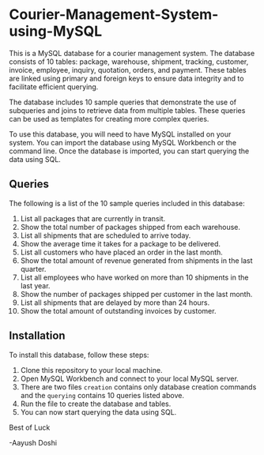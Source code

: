# Courier-Management-System-using-MySQL

This is a MySQL database for a courier management system. The database consists of 10 tables: package, warehouse, shipment, tracking, customer, invoice, employee, inquiry, quotation, orders, and payment. These tables are linked using primary and foreign keys to ensure data integrity and to facilitate efficient querying.

The database includes 10 sample queries that demonstrate the use of subqueries and joins to retrieve data from multiple tables. These queries can be used as templates for creating more complex queries.

To use this database, you will need to have MySQL installed on your system. You can import the database using MySQL Workbench or the command line. Once the database is imported, you can start querying the data using SQL.

## Queries

The following is a list of the 10 sample queries included in this database:

1. List all packages that are currently in transit.
2. Show the total number of packages shipped from each warehouse.
3. List all shipments that are scheduled to arrive today.
4. Show the average time it takes for a package to be delivered.
5. List all customers who have placed an order in the last month.
6. Show the total amount of revenue generated from shipments in the last quarter.
7. List all employees who have worked on more than 10 shipments in the last year.
8. Show the number of packages shipped per customer in the last month.
9. List all shipments that are delayed by more than 24 hours.
10. Show the total amount of outstanding invoices by customer.

## Installation

To install this database, follow these steps:

1. Clone this repository to your local machine.
2. Open MySQL Workbench and connect to your local MySQL server.
3. There are two files `creation` contains only database creation commands and the `querying` contains 10 queries listed above.
4. Run the file to create the database and tables.
5. You can now start querying the data using SQL.

Best of Luck

-Aayush Doshi
